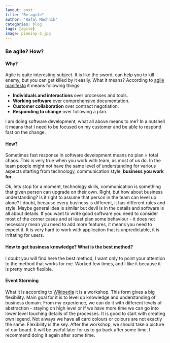 ```yaml
---
layout: post
title: "Be agile"
author: "Rafal Machnik"
categories: blog
tags: [agile]
image: pieniny-2.jpg
---
```

### Be agile? How? 

#### Why?

Agile is quite interesting subject. It is like the sword, can help you to kill enemy, 
but you can get killed by it easily.
What it means?
According to [agile manifesto](https://agilemanifesto.org/) it means following things:
* **Individuals and interactions** over processes and tools.
* **Working software** over comprehensive documentation.
* **Customer collaboration** over contract negotiation.
* **Responding to change** over following a plan.

I am doing software development, what all above means to me? 
In a nutshell it means that I need to be focused on my customer and be able to respond fast on the change.

#### How?

Sometimes fast response in software development means no plan = total chaos. This is very true when you work
with team, as most of us do. In the team people might not have the same level of understanding for various aspects
starting from technology, communication style, **business you work for**.

Ok, lets stop for a moment, technology skills, communication is something that given person can upgrade on their own.
Right, but how about business understanding? Is it right to assume that person in the team can level up alone? 
I doubt, because every business is different, it has different rules and style. 
Maybe general idea is similar but devil is in the details and software is all about details. 
If you want to write good software you need to consider most of the corner cases and at least plan some 
behaviour - it does not necessary mean you need to add more features, it means you need to expect it.
It is very hard to work with application that is unpredictable, it is irritating for users.

#### How to get business knowledge? What is the best method? 

I doubt you will find here the best method, I want only to point your attention to the method that works for me.
Worked few times, and I like it because it is pretty much flexible. 

#### Event Storming

What it is according to [Wikipedia](https://en.wikipedia.org/wiki/Event_storming) it is a workshop.
This form gives a big flexibility. Main goal for it is to level up knowledge and understanding of business domain.
From my experience, we can do it with different levels of abstraction - staying on high level or if we have more time
we can go into lower level touching details of the processes. It is good to start with creating own legend. 
Not always we have all card colours or colours are not exactly the same. Flexibility is the key.
After the workshop, we should take a picture of our board. It will be useful later for us to go back after some time.
I recommend doing it again after some time. 